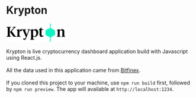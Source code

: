 # Krypton

![Krypton](/src/assets/images/logo/krypton.svg)

Krypton is live cryptocurrency dashboard application build with Javascript using React.js.<br><br>All the data used in this application came from [Bitfinex](https://trading.bitfinex.com/t?type=exchange).<br><br>If you cloned this project to your machine, use `npm run build` first, followed by `npm run preview`. The app will available at `http://localhost:1234`.